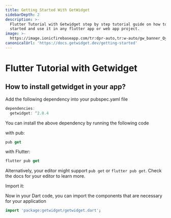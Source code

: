 ```yaml
---
title: Getting Started With GetWidget
sidebarDepth: 2
description: >-
  Flutter Tutorial with Getwidget step by step tutorial guide on how to get
  started and use it in any flutter app or web app project.
image: >-
  https://image.ionicfirebaseapp.com/tr:dpr-auto,tr:w-auto/gw_banner_QysQrCk2J.png
canonicalUrl: 'https://docs.getwidget.dev/getting-started'
---
```


# Flutter Tutorial with Getwidget

## How to install getwidget in your app?

Add the following dependency into your pubspec.yaml file

```dart
dependencies:
  getwidget: ^2.0.4
```

You can install the above dependency by running the following code

with pub:

```dart
pub get
```

with Flutter:

```dart
flutter pub get
```

Alternatively, your editor might support `pub get` or `flutter pub get`. Check the docs for your editor to learn more.

Import it:

Now in your Dart code, you can import the components that are necessary for your application

```dart
import 'package:getwidget/getwidget.dart';
```

